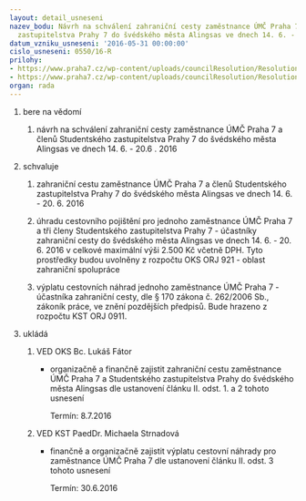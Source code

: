 ```yaml
---
layout: detail_usneseni
nazev_bodu: Návrh na schválení zahraniční cesty zaměstnance ÚMČ Praha 7 a členů Studentského
  zastupitelstva Prahy 7 do švédského města Alingsas ve dnech 14. 6. - 20. 6. 2016
datum_vzniku_usneseni: '2016-05-31 00:00:00'
cislo_usneseni: 0550/16-R
prilohy:
- https://www.praha7.cz/wp-content/uploads/councilResolution/Resolutions/27774/export/DZ_verejnaAL0216~66811.doc
- https://www.praha7.cz/wp-content/uploads/councilResolution/Resolutions/27774/export/export~298585.pdf
organ: rada
---
```

<ol class="urzList_view" id="urzList">
<li class="urzClass1" id=""><span name="1">bere na vědomí</span> 
<ol class="urzOlClass">
<li class="urzClass2" style="TEXT-ALIGN: left" id=""><span><p>návrh na schválení zahraniční cesty zaměstnance ÚMČ Praha 7 a členů Studentského zastupitelstva Prahy 7 do švédského města Alingsas ve dnech 14. 6. - 20.6 . 2016</p></span></li></ol></li>
<li class="urzClass1" id=""><span name="24">schvaluje</span> 
<ol class="urzOlClass">
<li class="urzClass2" style="TEXT-ALIGN: left" id=""><span><p>zahraniční cestu zaměstnance ÚMČ Praha 7 a členů Studentského zastupitelstva Prahy 7 do švédského města Alingsas ve dnech 14. 6. - 20. 6. 2016</p></span></li>
<li class="urzClass2" style="TEXT-ALIGN: left" id=""><span><p>úhradu cestovního pojištění pro jednoho zaměstnance ÚMČ Praha 7 a tři členy Studentského zastupitelstva Prahy 7 - účastníky zahraniční cesty do švédského města Alingsas ve dnech 14. 6. - 20. 6. 2016 v celkové maximální výši 2.500 Kč včetně DPH. Tyto prostředky budou uvolněny z rozpočtu OKS ORJ 921 - oblast zahraniční spolupráce</p></span></li>
<li class="urzClass2" style="TEXT-ALIGN: left" id=""><span><p>výplatu cestovních náhrad jednoho zaměstnance ÚMČ Praha 7 - účastníka zahraniční cesty, dle § 170 zákona č. 262/2006 Sb., zákoník práce, ve znění pozdějších předpisů. Bude hrazeno z rozpočtu KST ORJ 0911.</p></span></li></ol></li><li class="urzClass1" id="urzUkoly"><span name="1">ukládá</span><ol class="urzOlClass"><li class="urzClass2"><span><p>VED OKS Bc. Lukáš Fátor</p></span><ul class="urzUlClass"><li class="urzClass3"><span><p>organizačně a finančně zajistit zahraniční cestu zaměstnance ÚMČ Praha 7 a Studentského zastupitelstva Prahy do švédského města Alingsas dle ustanovení článku II. odst. 1. a 2 tohoto usnesení</p></span><span class="urzUkolTermin">  Termín:&nbsp;8.7.2016</span></li></ul></li><li class="urzClass2"><span><p>VED KST PaedDr. Michaela Strnadová</p></span><ul class="urzUlClass"><li class="urzClass3"><span><p>finančně a organizačně zajistit výplatu cestovní náhrady pro zaměstnance ÚMČ Praha 7 dle ustanovení článku II. odst. 3 tohoto usnesení</p></span><span class="urzUkolTermin">  Termín:&nbsp;30.6.2016</span></li></ul></li></ol></li>
</ol>
